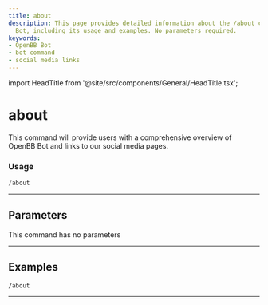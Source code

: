 ```yaml
---
title: about
description: This page provides detailed information about the /about command of OpenBB
  Bot, including its usage and examples. No parameters required.
keywords:
- OpenBB Bot
- bot command
- social media links
---
```


import HeadTitle from '@site/src/components/General/HeadTitle.tsx';

<HeadTitle title="about - Info - Telegram - Reference | OpenBB Bot Docs" />

# about

This command will provide users with a comprehensive overview of OpenBB Bot and links to our social media pages.

### Usage

```python wordwrap
/about
```

---

## Parameters

This command has no parameters



---

## Examples

```
/about
```
---
